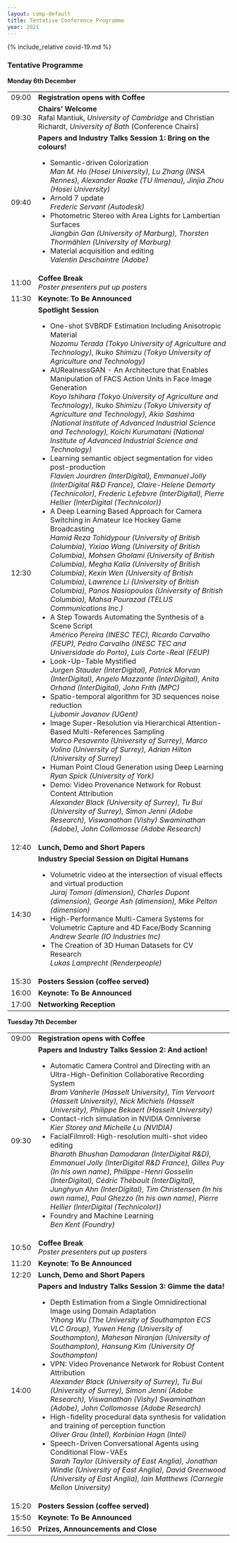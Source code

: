 ```yaml
---
layout: cvmp-default
title: Tentative Conference Programme
year: 2021
---
```


{% include_relative covid-19.md %}

### Tentative Programme ###

<div class="col-12 col-sm-12 col-lg-12">
	<a name="monday"></a>
	<div class="panel panel-default">
		<div class="panel-heading"><b>Monday 6th December</b></div>
		<table class="table table-striped">
			<tr>
				<td>09:00</td>
				<td><b>Registration opens with Coffee</b></td>
			</tr>
			<tr>
				<td>09:30</td>
				<td><b>Chairs’ Welcome</b><br/>Rafal Mantiuk, <i>University of Cambridge</i> and Christian Richardt, <i>University of Bath</i> (Conference Chairs)</td>
			</tr>
			<tr>
				<td>09:40</td>
				<td><b>Papers and Industry Talks Session 1: Bring on the colours!</b><br/><!--<i>To be confirmed (Chair)</i><br/>-->
					<ul>
						<li>Semantic-driven Colorization<br/><i>Man M. Ho (Hosei University), Lu Zhang (INSA Rennes), Alexander Raake (TU Ilmenau), Jinjia Zhou (Hosei University)</i></li>
						<li>Arnold 7 update<br/><i>Frederic Servant (Autodesk)</i></li>
						<li>Photometric Stereo with Area Lights for Lambertian Surfaces<br/><i>Jiangbin Gan (University of Marburg), Thorsten Thormählen (University of Marburg)</i></li>
						<li>Material acquisition and editing<br/><i>Valentin Deschaintre (Adobe)</i></li>
					</ul>
				</td>
			</tr>
			<tr>
				<td>11:00</td>
				<td><b>Coffee Break</b><br/><i>Poster presenters put up posters</i></td>
			</tr>	
			<tr>
				<td>11:30</td><td><a><b>Keynote: To Be Announced</b></a><br/></td>
			</tr>
			<tr>
				<td>12:30</td>
				<td><b>Spotlight Session</b><br/>
					<ul>
						<li>One-shot SVBRDF Estimation Including Anisotropic Material<br/><i>Nozomu Terada (Tokyo University of Agriculture and Technology), Ikuko Shimizu (Tokyo University of Agriculture and Technology)</i></li>
						<li>AURealnessGAN - An Architecture that Enables Manipulation of FACS Action Units in Face Image Generation<br/><i>Koyo Ishihara (Tokyo University of Agriculture and Technology), Ikuko Shimizu (Tokyo University of Agriculture and Technology), Akio Sashima (National Institute of Advanced Industrial Science and Technology), Koichi Kurumatani (National Institute of Advanced Industrial Science and Technology)</i></li>
						<li>Learning semantic object segmentation for video post-production<br/><i>Flavien Jourdren (InterDigital), Emmanuel Jolly (InterDigital R&D France), Claire-Helene Demarty (Technicolor), Frederic Lefebvre (InterDigital), Pierre Hellier (InterDigital (Technicolor))</i></li>
						<li>A Deep Learning Based Approach for Camera Switching in Amateur Ice Hockey Game Broadcasting<br/><i>Hamid Reza Tohidypour (University of British Columbia), Yixiao Wang (University of British Columbia), Mohsen Gholami (University of British Columbia), Megha Kalia (University of British Columbia), Kexin Wen (University of British Columbia), Lawrence Li (University of British Columbia), Panos Nasiopoulos (University of British Columbia), Mahsa Pourazad (TELUS Communications Inc.)</i></li>
						<li>A Step Towards Automating the Synthesis of a Scene Script<br/><i>Américo Pereira (INESC TEC), Ricardo Carvalho (FEUP), Pedro Carvalho (INESC TEC and Universidade do Porto), Luís Corte-Real (FEUP)</i></li>
						<li>Look-Up-Table Mystified<br/><i>Jurgen Stauder (InterDigital), Patrick Morvan (InterDigital), Angelo Mazzante (InterDigital), Anita Orhand (InterDigital), John Frith (MPC)</i></li>
						<li>Spatio-temporal algorithm for 3D sequences noise reduction<br/><i>Ljubomir Jovanov (UGent)</i></li>
						<li>Image Super-Resolution via Hierarchical Attention-Based Multi-References Sampling<br/><i>Marco Pesavento (University of Surrey), Marco Volino (University of Surrey), Adrian Hilton (University of Surrey)</i></li>
						<li>Human Point Cloud Generation using Deep Learning<br/><i>Ryan Spick (University of York)</i></li>
						<li>Demo: Video Provenance Network for Robust Content Attribution<br/><i>Alexander Black (University of Surrey), Tu Bui (University of Surrey), Simon Jenni (Adobe Research), Viswanathan (Vishy) Swaminathan (Adobe), John Collomosse (Adobe Research)</i></li>
					</ul>
				</td>
			</tr>
			<tr>
				<td>12:40</td>
				<td><b>Lunch, Demo and Short Papers</b></td>
			</tr>
			<tr>
				<td>14:30</td>
				<td><b>Industry Special Session on Digital Humans</b><br/>
					<ul>
						<li>Volumetric video at the intersection of visual effects and virtual production<br/><i>Juraj Tomori (dimension), Charles Dupont (dimension), George Ash (dimension), Mike Pelton (dimension)</i></li>
						<li>High-Performance Multi-Camera Systems for Volumetric Capture and 4D Face/Body Scanning<br/><i>Andrew Searle (IO Industries Inc)</i></li>
						<li>The Creation of 3D Human Datasets for CV Research<br/><i>Lukas Lamprecht (Renderpeople)</i></li>						
					</ul>
				</td>
			</tr>		
			<tr>
				<td>15:30</td>
				<td><b>Posters Session (coffee served)</b></td>
			</tr>	
			<tr>
				<td>16:00</td><td><a><b>Keynote: To Be Announced</b></a><br/></td>
			</tr>
			<tr>
				<td>17:00</td>
				<td><b>Networking Reception</b></td>
			</tr>
		</table>
	</div>
	<a name="tuesday"></a>
	<div class="panel panel-default">
		<div class="panel-heading"><b>Tuesday 7th December</b></div>
		<table class="table table-striped">
			<tr>
				<td>09:00</td>
				<td><b>Registration opens with Coffee</b></td>
			</tr>
			<tr>
				<td>09:30</td>
				<td><b>Papers and Industry Talks Session 2: And action!</b><br/>
					<ul>
						<li>Automatic Camera Control and Directing with an Ultra-High-Definition Collaborative Recording System<br/><i>Bram Vanherle (Hasselt University), Tim Vervoort (Hasselt University), Nick Michiels (Hasselt University), Philippe Bekaert (Hasselt University)</i></li>
						<li>Contact-rich simulation in NVIDIA Omniverse<br/><i>Kier Storey and Michelle Lu (NVIDIA)</i></li>
						<li>FacialFilmroll: High-resolution multi-shot video editing<br/><i>Bharath Bhushan Damodaran (InterDigital R&D), Emmanuel Jolly (InterDigital R&D France), Gilles Puy (In his own name), Philippe-Henri Gosselin (InterDigital), Cédric Thébault (InterDigital), Junghyun Ahn (InterDigital), Tim Christensen (In his own name), Paul Ghezzo (In his own name), Pierre Hellier (InterDigital (Technicolor))</i></li>
						<li>Foundry and Machine Learning<br/><i>Ben Kent (Foundry)</i></li>
					</ul>
				</td>
			</tr>
			<tr>
				<td>10:50</td>
				<td><b>Coffee Break</b><br/><i>Poster presenters put up posters</i></td>
			</tr>	
			<tr>
				<td>11:20</td><td><a><b>Keynote: To Be Announced</b></a><br/></td>
			</tr>
			<tr>
				<td>12:20</td>
				<td><b>Lunch, Demo and Short Papers</b></td>
			</tr>
			<tr>
				<td>14:00</td>
				<td><b>Papers and Industry Talks Session 3: Gimme the data!</b><br/>
					<ul>
						<li>Depth Estimation from a Single Omnidirectional Image using Domain Adaptation<br/><i>Yihong Wu (The University of Southampton ECS VLC Group), Yuwen Heng (University of Southampton), Mahesan Niranjan (University of Southampton), Hansung Kim (University Of Southampton)</i></li>
						<li>VPN: Video Provenance Network for Robust Content Attribution<br/><i>Alexander Black (University of Surrey), Tu Bui (University of Surrey), Simon Jenni (Adobe Research), Viswanathan (Vishy) Swaminathan (Adobe), John Collomosse (Adobe Research)</i></li>
						<li>High-fidelity procedural data synthesis for validation and training of perception function<br/><i>Oliver Grau (Intel), Korbinian Hagn (Intel)</i></li>
						<li>Speech-Driven Conversational Agents using Conditional Flow-VAEs<br/><i>Sarah Taylor (University of East Anglia), Jonathan Windle (University of East Anglia), David Greenwood (University of East Anglia), Iain Matthews (Carnegie Mellon University)</i></li>
					</ul>
				</td>
			</tr>
			<tr>
				<td>15:20</td>
				<td><b>Posters Session (coffee served)</b></td>
			</tr>
			<tr>
				<td>15:50</td>
				<td><a><b>Keynote: To Be Announced</b></a><br/></td>
			</tr>
			<tr>
				<td>16:50</td>
				<td><b>Prizes, Announcements and Close</b></td>
			</tr>
		</table>
	</div>
</div>
